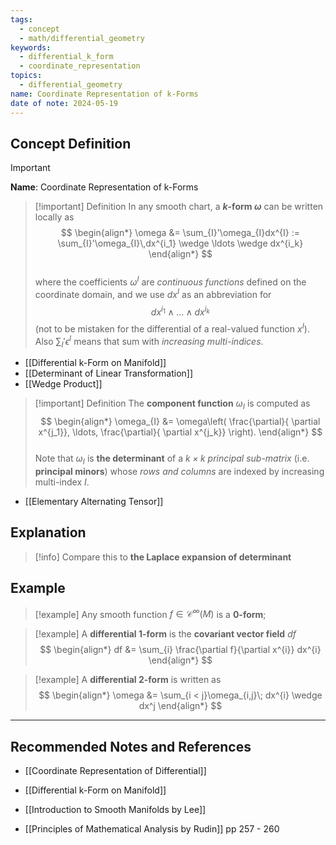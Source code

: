 ```yaml
---
tags:
  - concept
  - math/differential_geometry
keywords:
  - differential_k_form
  - coordinate_representation
topics:
  - differential_geometry
name: Coordinate Representation of k-Forms
date of note: 2024-05-19
---
```


## Concept Definition

>[!important]
>**Name**: Coordinate Representation of k-Forms

>[!important] Definition
>In any smooth chart, a **$k$-form $\omega$** can be written locally as
>$$
> \begin{align*}
> \omega &= \sum_{I}'\omega_{I}dx^{I} := \sum_{I}'\omega_{I}\,dx^{i_1} \wedge \ldots \wedge dx^{i_k}
> \end{align*}
>$$  
>where the coefficients $\omega^{I}$ are *continuous functions* defined on the coordinate domain, and we use $dx^I$ as an abbreviation for $$dx^{i_1} \wedge \ldots \wedge dx^{i_k}$$ (not to be mistaken for the differential of a real-valued function $x^I$).  Also $\sum_{I}'\epsilon^{I}$ means that sum with *increasing multi-indices*.  

- [[Differential k-Form on Manifold]]
- [[Determinant of Linear Transformation]]
- [[Wedge Product]]

>[!important] Definition
>The **component function** $\omega_I$ is computed as
>$$
> \begin{align*}
> \omega_{I} &= \omega\left( \frac{\partial}{ \partial x^{j_1}}, \ldots, \frac{\partial}{ \partial x^{j_k}} \right).
> \end{align*}
>$$  
>Note that $\omega_I$ is  **the determinant** of a *$k \times k$ principal sub-matrix*  (i.e. **principal minors**) whose *rows and columns* are indexed by increasing multi-index $I$.

- [[Elementary Alternating Tensor]]

## Explanation

>[!info]
>Compare this to **the Laplace expansion of determinant** 


## Example

>[!example]
>Any smooth function $f \in \mathcal{C}^{\infty}(M)$ is a **$0$-form**;

>[!example]
>A **differential $1$-form** is the **covariant vector field** $df$
>$$
> \begin{align*}
> df &= \sum_{i} \frac{\partial f}{\partial x^{i}} dx^{i}
> \end{align*}
>$$ 

>[!example]
>A **differential $2$-form**  is written as
> $$
> \begin{align*}
> \omega &= \sum_{i < j}\omega_{i,j}\; dx^{i} \wedge dx^j
> \end{align*}
>$$ 






-----------
##  Recommended Notes and References


- [[Coordinate Representation of Differential]]
- [[Differential k-Form on Manifold]]


- [[Introduction to Smooth Manifolds by Lee]]
- [[Principles of Mathematical Analysis by Rudin]] pp 257 - 260